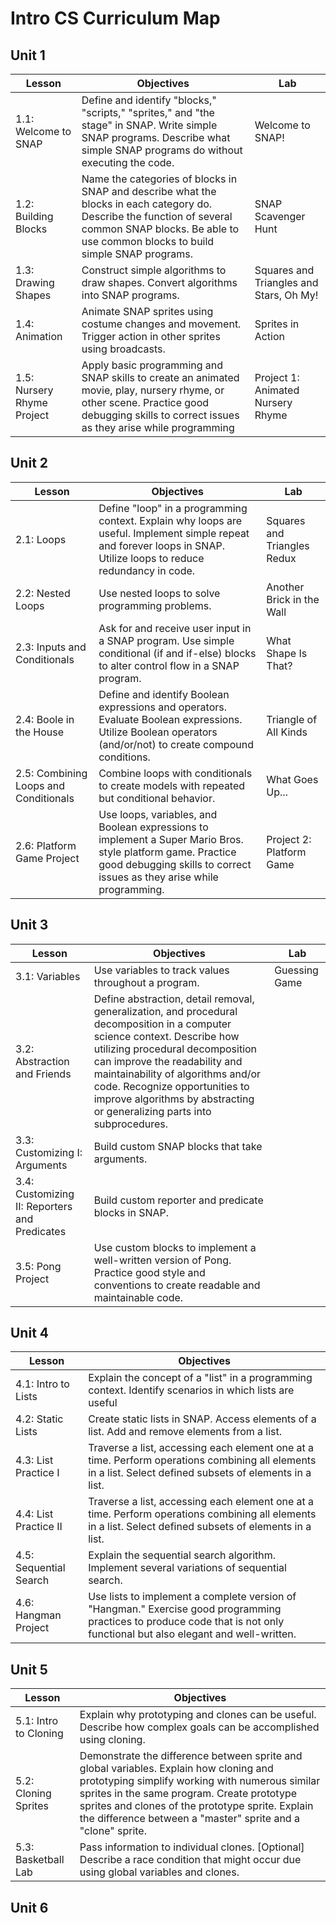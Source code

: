 # Intro CS Curriculum Map

## Unit 1
| Lesson | Objectives | Lab |
| ------ | ---------- | --- |
| 1.1: Welcome to SNAP    | Define and identify "blocks," "scripts," "sprites," and "the stage" in SNAP. Write simple SNAP programs. Describe what simple SNAP programs do without executing the code.  | Welcome to SNAP! |
| 1.2: Building Blocks    |  Name the categories of blocks in SNAP and describe what the blocks in each category do. Describe the function of several common SNAP blocks. Be able to use common blocks to build simple SNAP programs. | SNAP Scavenger Hunt |
| 1.3: Drawing Shapes    | Construct simple algorithms to draw shapes. Convert algorithms into SNAP programs. | Squares and Triangles and Stars, Oh My! |
| 1.4: Animation    | Animate SNAP sprites using costume changes and movement. Trigger action in other sprites using broadcasts.  | Sprites in Action |
| 1.5: Nursery Rhyme Project    | Apply basic programming and SNAP skills to create an animated movie, play, nursery rhyme, or other scene. Practice good debugging skills to correct issues as they arise while programming  | Project 1: Animated Nursery Rhyme |



## Unit 2
| Lesson | Objectives | Lab |
| ------ | ---------- | --- |
| 2.1: Loops | Define "loop" in a programming context. Explain why loops are useful. Implement simple repeat and forever loops in SNAP. Utilize loops to reduce redundancy in code. | Squares and Triangles Redux |
| 2.2: Nested Loops | Use nested loops to solve programming problems. | Another Brick in the Wall |
| 2.3: Inputs and Conditionals | Ask for and receive user input in a SNAP program. Use simple conditional (if and if-else) blocks to alter control flow in a SNAP program. | What Shape Is That? | 
| 2.4: Boole in the House | Define and identify Boolean expressions and operators. Evaluate Boolean expressions. Utilize Boolean operators (and/or/not) to create compound conditions. | Triangle of All Kinds |
| 2.5: Combining Loops and Conditionals | Combine loops with conditionals to create models with repeated but conditional behavior. | What Goes Up... |
| 2.6: Platform Game Project | Use loops, variables, and Boolean expressions to implement a Super Mario Bros. style platform game. Practice good debugging skills to correct issues as they arise while programming. | Project 2: Platform Game |

## Unit 3
| Lesson | Objectives | Lab |
| ------ | ---------- | --- |
| 3.1: Variables | Use variables to track values throughout a program. | Guessing Game |
| 3.2: Abstraction and Friends | Define abstraction, detail removal, generalization, and procedural decomposition in a computer science context. Describe how utilizing procedural decomposition can improve the readability and maintainability of algorithms and/or code. Recognize opportunities to improve algorithms by abstracting or generalizing parts into subprocedures. | 
| 3.3: Customizing I: Arguments | Build custom SNAP blocks that take arguments. |
| 3.4: Customizing II: Reporters and Predicates | Build custom reporter and predicate blocks in SNAP. |
| 3.5: Pong Project | Use custom blocks to implement a well-written version of Pong. Practice good style and conventions to create readable and maintainable code. |

## Unit 4
| Lesson | Objectives |
| ------ | ---------- |
| 4.1: Intro to Lists | Explain the concept of a "list" in a programming context. Identify scenarios in which lists are useful |
| 4.2: Static Lists | Create static lists in SNAP. Access elements of a list. Add and remove elements from a list. |
| 4.3: List Practice I | Traverse a list, accessing each element one at a time. Perform operations combining all elements in a list. Select defined subsets of elements in a list. |
| 4.4: List Practice II | Traverse a list, accessing each element one at a time. Perform operations combining all elements in a list. Select defined subsets of elements in a list. |
| 4.5: Sequential Search | Explain the sequential search algorithm. Implement several variations of sequential search. |
| 4.6: Hangman Project | Use lists to implement a complete version of "Hangman." Exercise good programming practices to produce code that is not only functional but also elegant and well-written. |

## Unit 5
| Lesson | Objectives |
| ------ | ---------- |
| 5.1: Intro to Cloning | Explain why prototyping and clones can be useful. Describe how complex goals can be accomplished using cloning. |
| 5.2: Cloning Sprites | Demonstrate the difference between sprite and global variables. Explain how cloning and prototyping simplify working with numerous similar sprites in the same program. Create prototype sprites and clones of the prototype sprite. Explain the difference between a "master" sprite and a "clone" sprite. |
| 5.3: Basketball Lab | Pass information to individual clones. [Optional] Describe a race condition that might occur due using global variables and clones. |



## Unit 6







